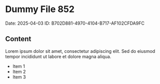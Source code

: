 # Dummy File 852

Date: 2025-04-03
ID: B702D881-4970-4104-B717-AF102CFDA9FC

## Content

Lorem ipsum dolor sit amet, consectetur adipiscing elit.
Sed do eiusmod tempor incididunt ut labore et dolore magna aliqua.

* Item 1
* Item 2
* Item 3

